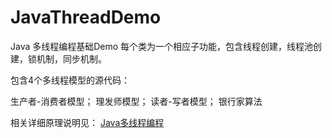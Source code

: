 # JavaThreadDemo
Java 多线程编程基础Demo
每个类为一个相应子功能，包含线程创建，线程池创建，锁机制，同步机制。

包含4个多线程模型的源代码：

生产者-消费者模型；
理发师模型；
读者-写者模型；
银行家算法



相关详细原理说明见：
[Java多线程编程]()
